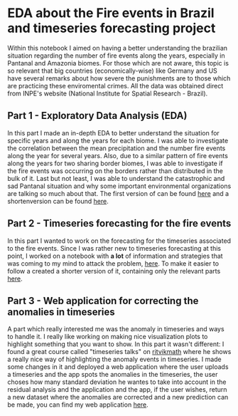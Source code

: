 # EDA about the Fire events in Brazil and timeseries forecasting project

Within this notebook I aimed on having a better understanding the brazilian situation regarding
the number of fire events along the years, especially in Pantanal and Amazonia biomes. For those
which are not aware, this topic is so relevant that big countries (economically-wise) like Germany
and US have several remarks about how severe the punishments are to those which are practicing
these enviromental crimes. All the data was obtained direct from INPE's website (National Institute
for Spatial Research - Brazil).

## Part 1 - Exploratory Data Analysis (EDA)
In this part I made an in-depth EDA to better understand the situation for specific years and along
the years for each biome. I was able to investigate the correlation between the mean precipitation
and the number fire events along the year for several years. Also, due to a similar pattern of fire
events along the years for two sharing border biomes, I was able to investigate if the fire events
was occurring on the borders rather than distributed in the bulk of it. Last but not least,
I was able to understand the catastrophic and sad Pantanal situation and why some important environmental
organizations are talking so much about that. The first version of can be found [here](https://github.com/ViniciusHenning/projects/blob/master/burned-brazil/burned-brazil.ipynb) and a shortenversion can be found [here](https://github.com/ViniciusHenning/projects/blob/master/burned-brazil/final-notebook.ipynb).

## Part 2 - Timeseries forecasting for the fire events
In this part I wanted to work on the forecasting for the timeseries associated to the fire events.
Since I was rather new to timeseries forecasting at this point, I worked on a notebook with **a lot**
of information and strategies that was coming to my mind to attack the problem, [here](https://github.com/ViniciusHenning/projects/blob/master/burned-brazil/predictive-model.ipynb). To make it easier to follow a created a shorter version of it,
containing only the relevant parts [here](https://github.com/ViniciusHenning/projects/blob/master/burned-brazil/tidied-up-pm.ipynb).

## Part 3 - Web application for correcting the anomalies in timeseries
A part which really interested me was the anomaly in timeseries and ways to handle it. I really like
working on making nice visualization plots to highlight something that you want to show. In this part
it wasn't different: I found a great course called "timeseries talks" on [ritvikmath](https://www.youtube.com/channel/UCUcpVoi5KkJmnE3bvEhHR0Q)
where he shows a really nice way of highlighting the anomaly events in timeseries. I made some changes in it and deployed
a web application where the user uploads a timeseries and the app spots the anomalies in the timeseries,
the user choses how many standard deviation he wantes to take into account in the residual analysis
and the application and the app, if the user wishes, return a new dataset where the anomalies are corrected
and a new prediction can be made, you can find my web application [here](https://share.streamlit.io/viniciushenning/projects/burned-brazil/anomaly_app/anomaly_app.py).
